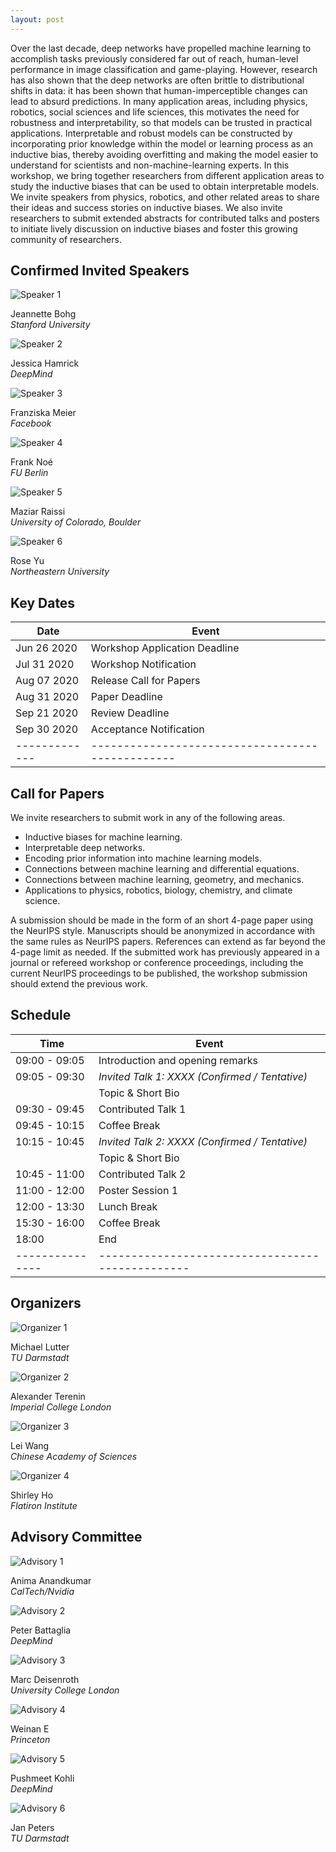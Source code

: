 ```yaml
---
layout: post
---
```


Over the last decade, deep networks have propelled machine learning to accomplish tasks previously considered far out of reach, human-level performance in image classification and game-playing.
However, research has also shown that the deep networks are often brittle to distributional shifts in data: it has been shown that human-imperceptible changes can lead to absurd predictions. 
In many application areas, including physics, robotics, social sciences and life sciences, this motivates the need for robustness and interpretability, so that models can be trusted in practical applications. 
Interpretable and robust models can be constructed by incorporating prior knowledge within the model or learning process as an inductive bias, thereby avoiding 
overfitting and making the model easier to understand for scientists and non-machine-learning experts.
In this workshop, we bring together researchers from different application areas to study the inductive biases that can be used to obtain interpretable models.
We invite speakers from physics, robotics, and other related areas to share their ideas and success stories on inductive biases.
We also invite researchers to submit extended abstracts for contributed talks and posters to initiate lively discussion on inductive biases and foster this growing community of researchers.

## Confirmed Invited Speakers


<div class="row justify-content-around text-center px-3 px-lg-5 mx-xl-5">
<div class="col-7 col-sm-5 col-md-4 col-lg-3 m-lg-1">
<img class="img-fluid rounded-circle mb-3" alt="Speaker 1" src="assets/s1.jpg">
<p>
Jeannette Bohg
<br>
<em>Stanford University</em>
</p>
</div>
<div class="col-7 col-sm-5 col-md-4 col-lg-3 m-lg-1">
<img class="img-fluid rounded-circle mb-3" alt="Speaker 2" src="assets/s2.jpg">
<p>
Jessica Hamrick
<br>
<em>DeepMind</em>
</p>
</div>
<div class="col-7 col-sm-5 col-md-4 col-lg-3 m-lg-1">
<img class="img-fluid rounded-circle mb-3" alt="Speaker 3" src="assets/s3.jpg">
<p>
Franziska Meier
<br>
<em>Facebook</em>
</p>
</div>
<div class="col-7 col-sm-5 col-md-4 col-lg-3 m-lg-1">
<img class="img-fluid rounded-circle mb-3" alt="Speaker 4" src="assets/s4.jpg">
<p>
Frank Noé
<br>
<em>FU Berlin</em>
</p>
</div>
<div class="col-7 col-sm-5 col-md-4 col-lg-3 m-lg-1">
<img class="img-fluid rounded-circle mb-3" alt="Speaker 5" src="assets/s5.jpg">
<p>
Maziar Raissi
<br>
<em>University of Colorado, Boulder</em>
</p>
</div>
<div class="col-7 col-sm-5 col-md-4 col-lg-3 m-lg-1">
<img class="img-fluid rounded-circle mb-3" alt="Speaker 6" src="assets/s6.jpg">
<p>
Rose Yu
<br>
<em>Northeastern University</em>
</p>
</div>
</div>

## Key Dates

<div class="table-sm table-hover d-flex justify-content-center" markdown="1">

| Date        | Event                                          |
|-------------|------------------------------------------------|
| Jun 26 2020 | Workshop Application Deadline                  |
| Jul 31 2020 | Workshop Notification                          |
| Aug 07 2020 | Release Call for Papers                        |
| Aug 31 2020 | Paper Deadline                                 |
| Sep 21 2020 | Review Deadline                                |
| Sep 30 2020 | Acceptance Notification                        |
|-------------|------------------------------------------------|


</div>

## Call for Papers

We invite researchers to submit work in any of the following areas.

- Inductive biases for machine learning.
- Interpretable deep networks.
- Encoding prior information into machine learning models.
- Connections between machine learning and differential equations.
- Connections between machine learning, geometry, and mechanics.
- Applications to physics, robotics, biology, chemistry, and climate science.

A submission should be made in the form of an short 4-page paper using the NeurIPS style.
Manuscripts should be anonymized in accordance with the same rules as NeurIPS papers.
References can extend as far beyond the 4-page limit as needed.
If the submitted work has previously appeared in a journal or refereed workshop or conference proceedings, including the current NeurIPS proceedings to be published, the workshop submission should extend the previous work.

## Schedule

<div class="table-sm table-hover d-flex justify-content-center" markdown="1">

| Time          | Event                                          |
|---------------|------------------------------------------------|
| 09:00 - 09:05 | Introduction and opening remarks               |
| 09:05 - 09:30 | *Invited Talk 1: XXXX (Confirmed / Tentative)* |
|               | Topic & Short Bio                              |
| 09:30 - 09:45 | Contributed Talk 1                             |
| 09:45 - 10:15 | Coffee Break                                   |
| 10:15 - 10:45 | *Invited Talk 2: XXXX (Confirmed / Tentative)* |
|               | Topic & Short Bio                              |
| 10:45 - 11:00 | Contributed Talk 2                             |
| 11:00 - 12:00 | Poster Session 1                               |
| 12:00 - 13:30 | Lunch Break                                    |
| 15:30 - 16:00 | Coffee Break                                   |
| 18:00         | End                                            |
|---------------|------------------------------------------------|

</div>

## Organizers

<div class="row justify-content-center text-center px-3 px-lg-5 mx-xl-5">
<div class="col-5 col-sm-4 col-md-3 mx-sm-1 mx-md-0">
<img class="img-fluid rounded-circle mb-3 px-md-3 px-lg-4" alt="Organizer 1" src="assets/o1.jpg">
<p>
Michael Lutter
<br>
<em>TU Darmstadt</em>
</p>
</div>
<div class="col-5 col-sm-4 col-md-3 mx-sm-1 mx-md-0">
<img class="img-fluid rounded-circle mb-3 px-md-3 px-lg-4" alt="Organizer 2" src="assets/o2.jpg">
<p>
Alexander Terenin
<br>
<em>Imperial College London</em>
</p>
</div>
<div class="col-5 col-sm-4 col-md-3 mx-sm-1 mx-md-0">
<img class="img-fluid rounded-circle mb-3 px-md-3 px-lg-4" alt="Organizer 3" src="assets/o3.jpg">
<p>
Lei Wang
<br>
<em>Chinese Academy of Sciences</em>
</p>
</div>
<div class="col-5 col-sm-4 col-md-3 mx-sm-1 mx-md-0">
<img class="img-fluid rounded-circle mb-3 px-md-3 px-lg-4" alt="Organizer 4" src="assets/o4.jpg">
<p>
Shirley Ho
<br>
<em>Flatiron Institute</em>
</p>
</div>
</div>

## Advisory Committee

<div class="row justify-content-center text-center px-xl-5">
<div class="col-5 col-sm-4 col-md-3 col-lg-2 mx-md-1 mx-lg-0">
<img class="img-fluid rounded-circle mb-3 px-3 px-lg-0" alt="Advisory 1" src="assets/a1.jpg">
<p class="">
Anima Anandkumar
<br>
<em>CalTech/Nvidia</em>
</p>
</div>
<div class="col-5 col-sm-4 col-md-3 col-lg-2 mx-md-1 mx-lg-0">
<img class="img-fluid rounded-circle mb-3 px-3 px-lg-0" alt="Advisory 2" src="assets/a2.jpg">
<p class="">
Peter Battaglia
<br>
<em>DeepMind</em>
</p>
</div>
<div class="col-5 col-sm-4 col-md-3 col-lg-2 mx-md-1 mx-lg-0">
<img class="img-fluid rounded-circle mb-3 px-3 px-lg-0" alt="Advisory 3" src="assets/a3.jpg">
<p class="">
Marc Deisenroth
<br>
<em>University College London</em>
</p>
</div>
<div class="col-5 col-sm-4 col-md-3 col-lg-2 mx-md-1 mx-lg-0">
<img class="img-fluid rounded-circle mb-3 px-3 px-lg-0" alt="Advisory 4" src="assets/a4.jpg">
<p class="">
Weinan E
<br>
<em>Princeton</em>
</p>
</div>
<div class="col-5 col-sm-4 col-md-3 col-lg-2 mx-md-1 mx-lg-0">
<img class="img-fluid rounded-circle mb-3 px-3 px-lg-0" alt="Advisory 5" src="assets/a5.jpg">
<p class="">
Pushmeet Kohli
<br>
<em>DeepMind</em>
</p>
</div>
<div class="col-5 col-sm-4 col-md-3 col-lg-2 mx-md-1 mx-lg-0">
<img class="img-fluid rounded-circle mb-3 px-3 px-lg-0" alt="Advisory 6" src="assets/a6.jpg">
<p class="">
Jan Peters
<br>
<em>TU Darmstadt</em>
</p>
</div>
</div>